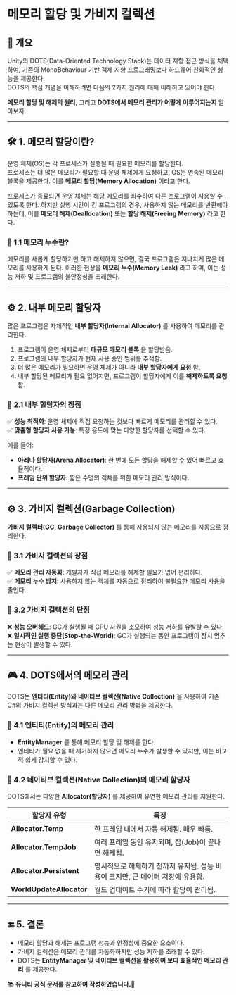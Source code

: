 # 메모리 할당 및 가비지 컬렉션

## 📌 개요
Unity의 DOTS(Data-Oriented Technology Stack)는 데이터 지향 접근 방식을 채택하여, 기존의 MonoBehaviour 기반 객체 지향 프로그래밍보다 하드웨어 친화적인 성능을 제공한다.  
DOTS의 핵심 개념을 이해하려면 다음의 2가지 원리에 대해 이해하고 있어야 한다.

**메모리 할당 및 해제의 원리**, 그리고 **DOTS에서 메모리 관리가 어떻게 이루어지는지** 알아보자.

---

## 🛠️ 1. 메모리 할당이란?
운영 체제(OS)는 각 프로세스가 실행될 때 필요한 메모리를 할당한다.  
프로세스는 더 많은 메모리가 필요할 때 운영 체제에게 요청하고, OS는 연속된 메모리 블록을 제공한다. 이를 **메모리 할당(Memory Allocation)** 이라고 한다.  

프로세스가 종료되면 운영 체제는 해당 메모리를 회수하여 다른 프로그램이 사용할 수 있도록 한다. 하지만 실행 시간이 긴 프로그램의 경우, 사용하지 않는 메모리를 반환해야 하는데, 이를 **메모리 해제(Deallocation)** 또는 **할당 해제(Freeing Memory)** 라고 한다.

### 🔹 1.1 메모리 누수란?
메모리를 새롭게 할당하기만 하고 해제하지 않으면, 결국 프로그램은 지나치게 많은 메모리를 사용하게 된다. 이러한 현상을 **메모리 누수(Memory Leak)** 라고 하며, 이는 성능 저하 및 프로그램의 불안정성을 초래한다.  

---

## ⚙️ 2. 내부 메모리 할당자
많은 프로그램은 자체적인 **내부 할당자(Internal Allocator)** 를 사용하여 메모리를 관리한다.

1. 프로그램이 운영 체제로부터 **대규모 메모리 블록** 을 할당받음.
2. 프로그램의 내부 할당자가 현재 사용 중인 범위를 추적함.
3. 더 많은 메모리가 필요하면 운영 체제가 아니라 **내부 할당자에게 요청** 함.
4. 내부 할당된 메모리가 필요 없어지면, 프로그램이 할당자에게 이를 **해제하도록 요청** 함.  

### 🔹 2.1 내부 할당자의 장점  
✅ **성능 최적화**: 운영 체제에 직접 요청하는 것보다 빠르게 메모리를 관리할 수 있다.  
✅ **맞춤형 할당자 사용 가능**: 특정 용도에 맞는 다양한 할당자를 선택할 수 있다.  

예를 들어:
- **아레나 할당자(Arena Allocator)**: 한 번에 모든 할당을 해제할 수 있어 빠르고 효율적이다.  
- **프레임 단위 할당자**: 짧은 수명의 객체를 위한 메모리 관리 방식이다.  

---

## ⚙️ 3. 가비지 컬렉션(Garbage Collection)  
**가비지 컬렉터(GC, Garbage Collector)** 를 통해 사용되지 않는 메모리를 자동으로 정리한다.  

### 🔹 3.1 가비지 컬렉션의 장점  
✅ **메모리 관리 자동화**: 개발자가 직접 메모리를 해제할 필요가 없어 편리하다.  
✅ **메모리 누수 방지**: 사용하지 않는 객체를 자동으로 정리하여 불필요한 메모리 사용을 줄인다.  

### 🔹 3.2 가비지 컬렉션의 단점
❌ **성능 오버헤드**: GC가 실행될 때 CPU 자원을 소모하여 성능 저하를 유발할 수 있다.  
❌ **일시적인 실행 중단(Stop-the-World)**: GC가 실행되는 동안 프로그램이 잠시 멈추는 현상이 발생할 수 있다.  

---

## 🎮 4. DOTS에서의 메모리 관리  
DOTS는 **엔티티(Entity)와 네이티브 컬렉션(Native Collection)** 을 사용하여 기존 C#의 가비지 컬렉션 방식과는 다른 메모리 관리 방법을 제공한다.  

### 🔹 4.1 엔티티(Entity)의 메모리 관리
- **EntityManager** 를 통해 메모리 할당 및 해제를 한다.  
- 엔티티가 필요 없을 때 제거하지 않으면 메모리 누수가 발생할 수 있지만, 이는 비교적 쉽게 감지할 수 있다.  

### 🔹 4.2 네이티브 컬렉션(Native Collection)의 메모리 할당자
DOTS에서는 다양한 **Allocator(할당자)** 를 제공하여 유연한 메모리 관리를 지원한다.

| 할당자 유형 | 특징 |
|------------|------|
| **Allocator.Temp** | 한 프레임 내에서 자동 해제됨. 매우 빠름. |
| **Allocator.TempJob** | 여러 프레임 동안 유지되며, 잡(Job)이 끝나면 해제됨. |
| **Allocator.Persistent** | 명시적으로 해제하기 전까지 유지됨. 성능 비용이 크지만, 큰 데이터 저장에 유용함. |
| **WorldUpdateAllocator** | 월드 업데이트 주기에 따라 할당이 관리됨. |

---

## 🔚 5. 결론  
- 메모리 할당과 해제는 프로그램 성능과 안정성에 중요한 요소이다.  
- 가비지 컬렉션은 메모리 관리를 자동화하지만 성능 저하를 초래할 수 있다.  
- DOTS는 **EntityManager 및 네이티브 컬렉션을 활용하여 보다 효율적인 메모리 관리** 를 제공한다.






📚 **유니티 공식 문서를 참고하여 작성하였습니다.🚀**  